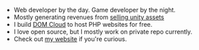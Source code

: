 + Web developer by the day. Game developer by the night.
+ Mostly generating revenues from [selling unity assets](https://u3d.as/cco)
+ I build [DOM Cloud](https://translate.google.com/translate?hl=&sl=id&tl=en&u=https%3A%2F%2Fdom.my.id%2F) to host PHP websites for free.
+ I love open source, but I mostly work on private repo currently.
+ Check out [my website](https://wellosoft.net/) if you're curious.
